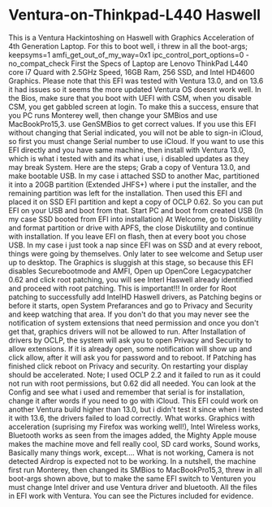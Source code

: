 # Ventura-on-Thinkpad-L440 Haswell
This is a Ventura Hackintoshing on Haswell with Graphics Acceleration of 4th Generation Laptop.
For this to boot well, i threw in all the boot-args; keepsyms=1 amfi_get_out_of_my_way=0x1 ipc_control_port_options=0 -no_compat_check
First the Specs of Laptop are Lenovo ThinkPad L440 core i7 Quard with 2.5GHz Speed, 16GB Ram, 256 SSD, and Intel HD4600 Graphics. 
Please note that this EFI was tested with Ventura 13.0, and on 13.6 it had issues so it seems the more updated Ventura OS doesnt work well.
In the Bios, make sure that you boot with UEFI with CSM, when you disable CSM, you get gabbled screen at login. To make this a success, ensure 
that you PC runs Monterey well, then change your SMBios and use MacBookPro15,3. use GenSMBios to get correct values. If you use this EFI without
changing that Serial indicated, you will not be able to sign-in iCloud, so first you must change Serial number to use iCloud.
If you want to use this EFI directly and you have same machine, then install with Ventura 13.0, which is what i tested with and its what i use, 
i disabled updates as they may break System.
Here are the steps; 
Grab a copy of Ventura 13.0, and make bootable USB. In my case i attached SSD to another Mac, partitioned it into a 20GB partition (Extended JHFS+) where 
i put the installer, and the remaining partition was left for the installation. Then used this EFI and placed it on SSD EFI partition and kept a copy of
OCLP 0.62. So you can put EFI on your USB and boot from that. 
Start PC and boot from created USB (In my case SSD booted from EFI into installation)
At Welcome, go to Diskutility and format partition or drive with APFS, the close Diskutility and continue with installation. If you leave EFI on flash, 
then at every boot you chose USB. In my case i just took a nap since EFI was on SSD and at every reboot, things were going by themselves. Only later to 
see welcome and Setup user up to desktop. The Graphics is sluggish at this stage, so because this EFI disables Securebootmode and AMFI, Open up OpenCore
Legacypatcher 0.62 and click root patching, you will see Interl Haswell already identified and proceed with root patching.
This is important!!!
In order for Root patching to successfully add IntelHD Haswell drivers, as Patching begins or before it starts, open System Prefarances and go to 
Privacy and Security and keep watching that area. If you don't do that you may never see the notification of system extensions that need permission and
once you don't get that, graphics drivers will not be allowed to run.
After Installation of drivers by OCLP, the system will ask you to open Privacy and Security to allow extensions. If it is already open, some notification 
will show up and click allow, after it will ask you for password and to reboot. If Patching has finished click reboot on Privacy and security.
On restarting your display should be accelerated.
Note; I used OCLP 2.2 and it failed to run as it could not run with root permissions, but 0.62 did all needed.
You can look at the Config and see what i used and remember that serial is for installation, change it after words if you need to go with iCloud.
This EFI could work on another Ventura build higher than 13.0, but i didn't test it since when i tested it with 13.6, the drivers failed to load correctly.
What works.
Graphics with acceleration (suprising my Firefox was working well!), Intel Wireless works, Bluetooth works as seen from the images added, the Mighty
Apple mouse makes the machine move and fell really cool, SD card works, Sound works, Basically many things work, except....
What is not working, 
Camera is not detected
Airdrop is expected not to be working.
In a nutshell, the machine first run Monterey, then changed its SMBios to MacBookPro15,3, threw in all boot-args shown above, but to make the same EFI
switch to Venturen you must change Intel driver and use Ventura driver and bluetooth. All the files in EFI work with Ventura. 
You can see the Pictures included for evidence.
